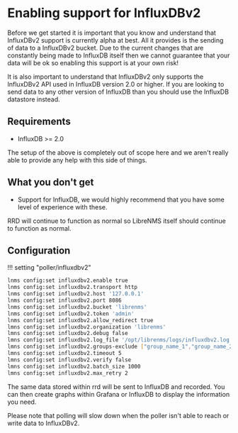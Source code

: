 # Enabling support for InfluxDBv2

Before we get started it is important that you know and understand
that InfluxDBv2 support is currently alpha at best. All it provides is
the sending of data to a InfluxDBv2 bucket. Due to the current changes
that are constantly being made to InfluxDB itself then we cannot
guarantee that your data will be ok so enabling this support is at
your own risk!

It is also important to understand that InfluxDBv2 only supports the
InfluxDBv2 API used in InfluxDB version 2.0 or higher. If you are
looking to send data to any other version of InfluxDB than you should
use the InfluxDB datastore instead.

## Requirements

- InfluxDB >= 2.0

The setup of the above is completely out of scope here and we aren't
really able to provide any help with this side of things.

## What you don't get

- Support for InfluxDB, we would highly recommend that you
  have some level of experience with these.

RRD will continue to function as normal so LibreNMS itself should
continue to function as normal.

## Configuration

!!! setting "poller/influxdbv2"
```bash
lnms config:set influxdbv2.enable true
lnms config:set influxdbv2.transport http
lnms config:set influxdbv2.host '127.0.0.1'
lnms config:set influxdbv2.port 8086
lnms config:set influxdbv2.bucket 'librenms'
lnms config:set influxdbv2.token 'admin'
lnms config:set influxdbv2.allow_redirect true
lmns config:set influxdbv2.organization 'librenms'
lmns config:set influxdbv2.debug false
lmns config:set influxdbv2.log_file '/opt/librenms/logs/influxdbv2.log'
lmns config:set influxdbv2.groups-exclude ["group_name_1","group_name_2"]
lmns config:set influxdbv2.timeout 5
lmns config:set influxdbv2.verify false
lmns config:set influxdbv2.batch_size 1000
lmns config:set influxdbv2.max_retry 2
```

The same data stored within rrd will be sent to InfluxDB and
recorded. You can then create graphs within Grafana or InfluxDB to display the
information you need.

Please note that polling will slow down when the poller isn't able to reach or write data to InfluxDBv2.
